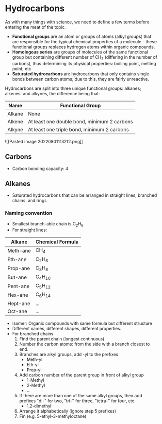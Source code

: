 # Hydrocarbons
As with many things with science, we need to define a few terms before entering the meat of the topic.
- **Functional groups** are an atom or groups of atoms (alkyl groups) that are responsible for the typical chemical properties of a molecule - these functional groups replaces hydrogen atoms within organic compounds.
- **Homologous series** are groups of molecules of the same functional group but containing different number of CH<sub>2</sub> (differing in the number of carbons), thus determining its physical properties: boiling point, melting point, etc
- **Saturated hydrocarbons** are hydrocarbons that only contains single bonds between carbon atoms; due to this, they are fairly unreactive.

Hydrocarbons are split into three unique functional groups: alkanes; alkenes' and alkynes, the difference being that:

Name | Functional Group
--- | ---
Alkane | None
Alkene | At least one double bond, minimum 2 carbons
Alkyne | At least one triple bond, minimum 2 carbons

![[Pasted image 20220801113212.png]]
## Carbons
- Carbon bonding capacity: 4
## Alkanes
- Saturated hydrocarbons that can be arranged in straight lines, branched chains, and rings
### Naming convention
- Smallest branch-able chain is C<sub>2</sub>H<sub>6</sub>
- For straight lines:

Alkane | Chemical Formula
--- | ---
Meth-ane | CH<sub>4</sub>
Eth-ane | C<sub>2</sub>H<sub>6</sub>
Prop-ane | C<sub>3</sub>H<sub>8</sub>
But-ane | C<sub>4</sub>H<sub>10</sub>
Pent-ane | C<sub>5</sub>H<sub>12</sub>
Hex-ane | C<sub>6</sub>H<sub>14</sub>
Hept-ane | ...
Oct-ane | ...

- Isomer: Organic compounds with same formula but different structure
- Different names, different shapes, different properties.
- For branched chains
	1. Find the parent chain (longest continuous)
	2. Number the carbon atoms: from the side with a branch closest to end.
	3. Branches are alkyl groups, add -yl to the prefixes
		- Meth-yl
		- Eth-yl
		- Prop-yl
	4. Add carbon number of the parent group in front of alkyl group
		- 1-Methyl
		- 2-Methyl
		- ...
	5. If there are more than one of the same alkyl groups, then add prefixes "di-" for two, "tri-" for three, "tetra-" for four, etc.
		- 1,2-dimethyl
	6. Arrange it alphabetically (ignore step 5 prefixes)
	7. Fin (e.g. 5-ethyl-3-methyloctane)